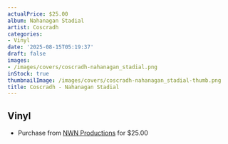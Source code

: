 ```yaml
---
actualPrice: $25.00
album: Nahanagan Stadial
artist: Coscradh
categories:
- Vinyl
date: '2025-08-15T05:19:37'
draft: false
images:
- /images/covers/coscradh-nahanagan_stadial.png
inStock: true
thumbnailImage: /images/covers/coscradh-nahanagan_stadial-thumb.png
title: Coscradh - Nahanagan Stadial
---
```


## Vinyl
* Purchase from [NWN Productions](http://shop.nwnprod.com/index.php?route=product/product&path=75&product_id=62871&sort=pd.name&order=ASC) for $25.00
